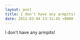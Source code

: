 ```yaml
---
layout: post
title: I don't have any armpits!
date: 2012-03-04 13:31:45 +0000
---
```


I don't have any armpits!

